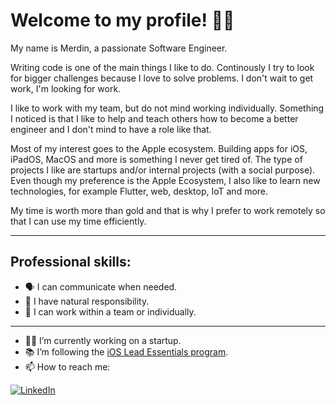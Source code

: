 # Welcome to my profile! 👋🏻 

My name is Merdin, a passionate Software Engineer. 

Writing code is one of the main things I like to do. Continously I try to look for bigger challenges because I love to solve problems. I don't wait to get work, I'm looking for work.

I like to work with my team, but do not mind working individually. Something I noticed is that I like to help and teach others how to become a better engineer and I don't mind to have a role like that.

Most of my interest goes to the Apple ecosystem. Building apps for iOS, iPadOS, MacOS and more is something I never get tired of. The type of projects I like are startups and/or internal projects (with a social purpose). Even though my preference is the Apple Ecosystem, I also like to learn new technologies, for example Flutter, web, desktop, IoT and more.

My time is worth more than gold and that is why I prefer to work remotely so that I can use my time efficiently.

---

## Professional skills:
- 🗣 I can communicate when needed.
- 👔 I have natural responsibility.
- 🤝 I can work within a team or individually.

---

- 👨‍💻 I’m currently working on a startup.
- 📚 I’m following the [iOS Lead Essentials program](https://iosacademy.essentialdeveloper.com/p/ios-lead-essentials/).
- 📫 How to reach me:

[![LinkedIn](https://img.shields.io/badge/LinkedIn-%230A66C2.svg?&style=for-the-badge&logo=LinkedIn&logoColor=FFFFFF)](https://www.linkedin.com/in/merdin/)
